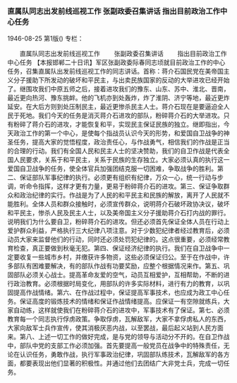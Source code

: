 ### 直属队同志出发前线巡视工作  张副政委召集讲话  指出目前政治工作中心任务

1946-08-25
第1版()
专栏：

　　直属队同志出发前线巡视工作
　　张副政委召集讲话
　　指出目前政治工作中心任务
    【本报邯郸二十日讯】军区张副政委际春同志顷就目前政治工作的中心任务，召集直属队出发前线巡视工作的同志讲话。首称：蒋介石国民党在美帝国主义分子援助下所发动的破坏和平民主，与出卖民族国家的反动的大举进攻已经开始了。继围攻我们中原五师之后，接着进攻我们的豫东、山东、苏中、淮北、晋南，最近更向热河、豫东挑衅。他的飞机亦到处轰炸，炸了淮阴、济宁等地，最近更炸延安。在大后方则到处压制民主，最近更惨杀民主人士。蒋介石现在是要逼迫全人民于死地。我们今天的任务是消灭蒋介石进攻的部队，粉碎蒋介石的大举进攻。只有粉碎了蒋介石的进攻，才能恢复和平，实现民主保证民族的独立。继即指出，今天政治工作的第一个中心，是使每个指战员认识今天的形势，和爱国自卫战争的神圣任务，提高大家的觉悟程度，政治责任心，与作战勇气，相信我们的作战是正当的合理的行动。我们有全国人民和民主人士的坚决赞助，我们的自卫作战是代表全国人民要求，关系于和平民主，关系于民族的生存独立。大家必须认真的执行这一爱国自卫战争的任务，使全体官兵加强团结克服一切困难，争取战争的胜利。第二、保证部队军事纪律的执行。必须更有组织有纪律，万众一心，统一行动与步调，听命令指挥，这样才更有力量，更易于粉碎蒋介石的进攻。第三、保证争取群众和政治纪律的实行。作战是为了人民的和平民主和民族的解放，离开了人民就不能胜利。全体人员和群众接触时，必须宣传群众，说明蒋介石破坏政协决议，破坏和平民主，惨杀人民及民主人士，以及美帝国主义分子援助蒋介石打内战的罪行。说明我们为什么要自卫，粉碎蒋介石的进攻。但还必须首先保证全体人员在行动上爱护群众利益，严格执行三大纪律八项注意。对于少数犯纪律者经过教育后，必须动员大家来监督他们的行动，同时还必须处罚犯纪律的。这点很重要，必须经常教育检查，真正要做到秋毫无犯。第四、保证经济纪律的执行。我们在自卫战争中一定要收复一些城市乡村，并缴获许多物资，这些必须保证归公。至于在作战中，许多部队有困难要解决，有的部队作战有功要奖励，应整个根据情况来作。第五、巩固部队必须关心战士。提高革命友爱的空气，动员互相爱护，互相帮助，不断的进行政治教育。必须根据时局变化，用部队的许多实际材料，进行有力的教育，以巩固提高作战情绪。第六、在作战过程中，保证提高军事技术，也应成为政工中心任务。保证高度的锻炼技术的情绪和保证作战情绪提高。应保证一有空隙就练兵，大家自动练，这样就使我们在粉碎蒋介石的进攻中，军事技术有了保证。第七、必须教育每一个同志执行俘虏政策。争取俘虏，瓦解敌军，大家不拿俘虏私人的东西，大家向敌军士兵作宣传，使其消极厌恶内战，以至罢战，最后起义站到人民方面来。第八、上述一切工作的做好完成，是与党的领导与活动分不开的。在自卫作战中，部队中党的支部工作必须加强。首先要提高一般党员在战争中的特殊责任，无论在认识任务，勇敢作战，执行军事政治纪律，巩固部队练技术，瓦解敌军的各方面，都要表现出他们显著的积极性。并通过他们去团结广大非党士兵，完成一切任务。
